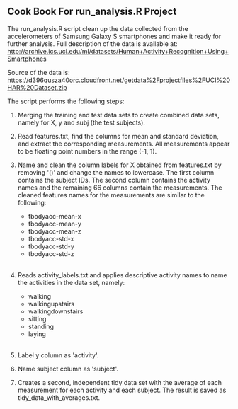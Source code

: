 ## Cook Book For run_analysis.R Project

The run_analysis.R script clean up the data collected from the accelerometers of Samsung Galaxy S smartphones and make it ready for further analysis. Full description of the data is available at: http://archive.ics.uci.edu/ml/datasets/Human+Activity+Recognition+Using+Smartphones

Source of the data is: https://d396qusza40orc.cloudfront.net/getdata%2Fprojectfiles%2FUCI%20HAR%20Dataset.zip

The script performs the following steps:

1. Merging the training and test data sets to create combined data sets, namely for X, y and subj (the test subjects).

2. Read features.txt, find the columns for mean and standard deviation, and extract the corresponding measurements. All measurements appear to be floating point numbers in the range (-1, 1).

3. Name and clean the column labels for X obtained from features.txt by removing '()' and change the names to lowercase. The first column contains the subject IDs. The second column contains the activity names and the remaining 66 columns contain the measurements. The cleaned features names for the measurements are similar to the following:
    * tbodyacc-mean-x 
    * tbodyacc-mean-y 
    * tbodyacc-mean-z 
    * tbodyacc-std-x 
    * tbodyacc-std-y 
    * tbodyacc-std-z
<br/></br>
4. Reads activity_labels.txt and applies descriptive activity names to name the activities in the data set, namely:
    * walking
    * walkingupstairs
    * walkingdownstairs
    * sitting
    * standing
    * laying
<br/></br>
5. Label y column as 'activity'.

6. Name subject column as 'subject'.

7. Creates a second, independent tidy data set with the average of each measurement for each activity and each subject. The result is saved as tidy_data_with_averages.txt.